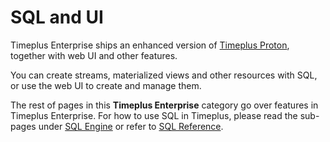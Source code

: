 # SQL and UI

Timeplus Enterprise ships an enhanced version of [Timeplus Proton](proton), together with web UI and other features.

You can create streams, materialized views and other resources with SQL, or use the web UI to create and manage them.

The rest of pages in this **Timeplus Enterprise** category go over features in Timeplus Enterprise. For how to use SQL in Timeplus, please read the sub-pages under [SQL Engine](proton) or refer to [SQL Reference](query-syntax).
